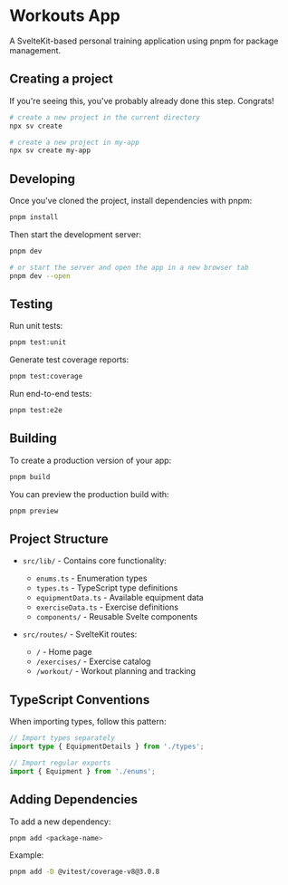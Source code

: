 # Workouts App

A SvelteKit-based personal training application using pnpm for package management.

## Creating a project

If you're seeing this, you've probably already done this step. Congrats!

```bash
# create a new project in the current directory
npx sv create

# create a new project in my-app
npx sv create my-app
```

## Developing

Once you've cloned the project, install dependencies with pnpm:

```bash
pnpm install
```

Then start the development server:

```bash
pnpm dev

# or start the server and open the app in a new browser tab
pnpm dev --open
```

## Testing

Run unit tests:

```bash
pnpm test:unit
```

Generate test coverage reports:

```bash
pnpm test:coverage
```

Run end-to-end tests:

```bash
pnpm test:e2e
```

## Building

To create a production version of your app:

```bash
pnpm build
```

You can preview the production build with:

```bash
pnpm preview
```

## Project Structure

- `src/lib/` - Contains core functionality:

  - `enums.ts` - Enumeration types
  - `types.ts` - TypeScript type definitions
  - `equipmentData.ts` - Available equipment data
  - `exerciseData.ts` - Exercise definitions
  - `components/` - Reusable Svelte components

- `src/routes/` - SvelteKit routes:
  - `/` - Home page
  - `/exercises/` - Exercise catalog
  - `/workout/` - Workout planning and tracking

## TypeScript Conventions

When importing types, follow this pattern:

```typescript
// Import types separately
import type { EquipmentDetails } from './types';

// Import regular exports
import { Equipment } from './enums';
```

## Adding Dependencies

To add a new dependency:

```bash
pnpm add <package-name>
```

Example:

```bash
pnpm add -D @vitest/coverage-v8@3.0.8
```
